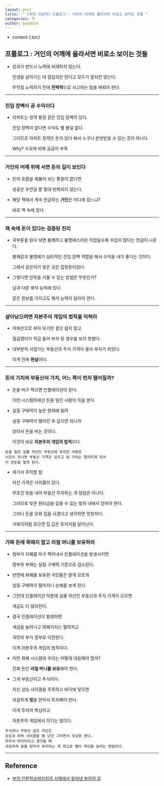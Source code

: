 ```yaml
---
layout: post
title:  " [부의 인문학] 프롤로그 : 거인의 어깨에 올라서면 비로소 보이는 것들 "
categories: 책
author: goodGid
---
```

* content
{:toc}

## 프롤로그 : 거인의 어깨에 올라서면 비로소 보이는 것들

* 성과가 반드시 노력에 비례하지 않는다.

  인생을 살아가는 데 열심히만 한다고 모두가 잘되진 않는다.

  무작정 노력하기 전에 **전략적**으로 사고하는 법을 배워야 한다.


---

### 진입 장벽이 곧 수익이다

* 아파트는 청약 통장 같은 진입 장벽이 있다.

  진입 장벽이 없다면 수익도 별 볼일 없다.

  그러므로 아파트 청약은 돈이 있다 해서 누구나 분양받을 수 있는 것이 아니다.

  Why? 수요에 비해 공급이 부족 

---

### 거인의 어깨 위에 서면 돈의 길이 보인다

* 돈의 흐름을 꿰뚫어 보는 통찰이 없다면

  성공은 우연일 뿐 절대 반복되지 않는다.

* 해당 책에서 계속 언급하는 **거인**은 어디에 있느냐?

  바로 책 속에 있다.

---

### 책 속에 돈이 있다는 검증된 진리

* 국부론을 읽다 보면 불쾌하고 불명예스러운 직업일수록 수입이 많다는 언급이 나온다.

  불쾌감과 불명예가 심리적인 진입 장벽 역할을 해서 수익을 내기 좋다는 것이다.

  그래서 글쓴이가 찾은 곳은 집창촌이었다.

* 그렇다면 안목을 키울 수 있는 방법은 무엇인가?

  남과 다른 해석 능력에 있다.

  같은 정보를 가지고도 해석 능력이 달라야 한다.

---

### 살아남으려면 자본주의 게임의 법칙을 익혀라

* 저축만으로 부자 되기란 결코 쉽지 않고

  월급쟁이가 적금 들어 부자 된 경우를 보지 못했다.

* 대부분의 사업가는 부동산과 주식 가격이 올라 부자가 되었다.

  이게 진짜 **현실**이다.

---

### 돈의 가치와 부동산의 가치, 어느 쪽이 먼저 떨어질까?

* 돈을 마구 찍으면 인플레이션이 온다.

  이런 시스템하에선 돈을 빌린 사람이 득을 본다.

* 실질 구매력이 높은 현재에 빌려

  실질 구매력이 떨어진 후 갚으면 되니까

  앉아서 돈을 버는 것이다.

  이것이 바로 **자본주의 게임의 법칙**이다.

```
돈을 빌려 실물 자산인 부동산에 투자한 사람은
시간이 지나면 부동산 가격은 오르고 빚 가치는 떨어지게 되어
더 큰돈을 벌게 된다.
```

* 여기서 주의할 점

  자산 가격은 사이클이 있다.

  무조건 빚을 내어 부동산 투자하는 게 정답은 아니다.

  그러므로 빚은 원리금을 갚을 수 있는 범위 내에서 얻어야 한다.

  그러니 돈을 모와 집을 사겠다고 생각하면 멍청하다.

  거북이처럼 모으면 집 값은 토끼처럼 달아난다.

---

### **가짜 돈에 목매지 말고 리얼 머니를 보유하라**

* 정부가 지폐를 마구 찍어내서 인플레이션을 발생시키면

  정부의 부채는 실질 구매력 기준으로 감소된다.

* 반면에 화폐를 보유한 국민들은 알게 모르게 

  실질 구매력이 떨어지니 손해를 보게 된다.

* 그런데 인플레이션 덕분에 실물 자산인 부동산과 주식 가격이 오르면

  세금도 더 많아진다.

* 결국 인플레이션이 발생하면 

  세금을 늘어나고 화폐가치는 떨어지고

  국민의 부가 정부로 이전된다.

  이게 자본주의 게임의 법칙이다.

* 이런 화폐 시스템에 우리는 어떻게 대응해야 할까?

  진짜 돈인 **리얼 머니를 보유**해야 한다.

* 그게 부동산이고 주식이다.

  자산 상승 사이클을 주목하고 바닥에 닿으면

  과감하게 **빚**을 얻어서 투자해야 한다.

  이게 투자의 핵심이고

  자본주의 게임에서 이기는 법이다.

```
주식이나 부동산 같은 자산은
상승과 하락 사이클을 몇 년간 그리면서 우상향 한다.
따라서 바닥이라고 생각될 때
과감하게 빚을 얻어서 투자하는 게 최고로 빨리 재산을 늘리는 방법이다.
```

---

## Reference

* [부의 인문학슈퍼리치의 서재에서 찾아낸 부자의 길](https://search.shopping.naver.com/book/catalog/32492209699?query=%EB%B6%80%EC%9D%98%20%EC%9D%B8%EB%AC%B8%ED%95%99)